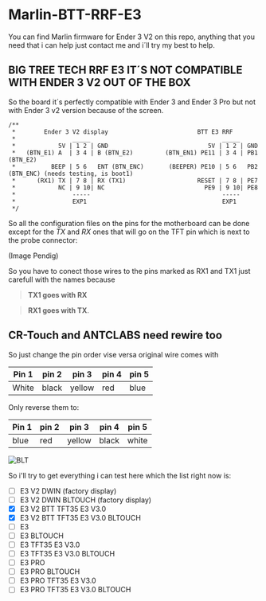 # Marlin-BTT-RRF-E3
You can find Marlin firmware for Ender 3 V2 on this repo, anything that you need that i can help just contact me and i´ll try my best to help.

## BIG TREE TECH RRF E3 IT´S NOT COMPATIBLE WITH ENDER 3 V2 OUT OF THE BOX

So the board it´s perfectly compatible with Ender 3 and Ender 3 Pro but not with Ender 3 v2 version because of the screen.

    /**
     *        Ender 3 V2 display                         BTT E3 RRF
     *                _____                                     _____
     *            5V | 1 2 | GND                            5V | 1 2 | GND
     *   (BTN_E1) A  | 3 4 | B (BTN_E2)         (BTN_EN1) PE11 | 3 4 | PB1 (BTN_E2)
     *          BEEP | 5 6   ENT (BTN_ENC)       (BEEPER) PE10 | 5 6   PB2 (BTN_ENC) (needs testing, is boot1)
     *      (RX1) TX | 7 8 | RX (TX1)                    RESET | 7 8 | PE7
     *            NC | 9 10| NC                            PE9 | 9 10| PE8 
     *                -----                                     -----
     *                EXP1                                      EXP1
     */
     
So all the configuration files on the pins for the motherboard can be done except for the   *TX* and *RX* ones that will go on the   TFT pin which is next to the probe connector:

(Image Pendig)

So you have to conect those wires to the pins marked as RX1 and TX1 just carefull with the names because 
>__TX1 goes with RX__

>__RX1 goes with TX__.

## CR-Touch and ANTCLABS need rewire too
So just change the pin order vise versa original wire comes with 

Pin 1 | pin 2 | pin 3 | pin 4| pin 5
------------ | ------------- | ------------- | ------------- | -------------
White | black | yellow | red | blue

Only reverse them to:

Pin 1 | pin 2 | pin 3 | pin 4| pin 5
------------ | ------------- | ------------- | ------------- | -------------
blue | red | yellow | black | white


![BLT](https://www.makenprint.uk/wp-content/uploads/2021/04/bigtreetech_btt_e3_rrf_mainboard-BLTouch_alternate_colour_scheme.jpg)


So i'll try to get everything i can test here which the list right now is:

- [ ] E3 V2 DWIN (factory display)
- [ ] E3 V2 DWIN BLTOUCH (factory display)
- [x] E3 V2 BTT TFT35 E3 V3.0
- [x] E3 V2 BTT TFT35 E3 V3.0 BLTOUCH
- [ ] E3  
- [ ] E3 BLTOUCH 
- [ ] E3 TFT35 E3 V3.0
- [ ] E3 TFT35 E3 V3.0 BLTOUCH
- [ ] E3 PRO  
- [ ] E3 PRO BLTOUCH 
- [ ] E3 PRO TFT35 E3 V3.0
- [ ] E3 PRO TFT35 E3 V3.0 BLTOUCH
